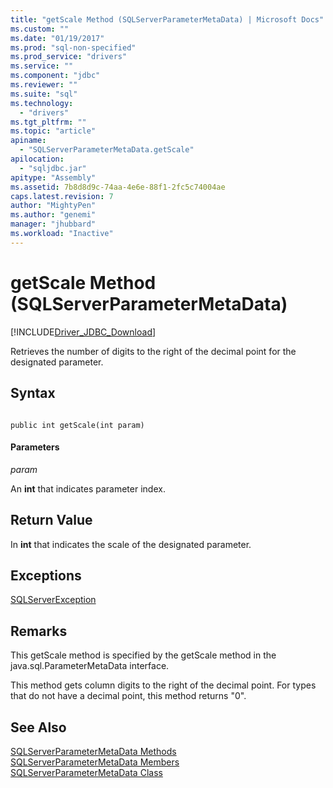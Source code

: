 ```yaml
---
title: "getScale Method (SQLServerParameterMetaData) | Microsoft Docs"
ms.custom: ""
ms.date: "01/19/2017"
ms.prod: "sql-non-specified"
ms.prod_service: "drivers"
ms.service: ""
ms.component: "jdbc"
ms.reviewer: ""
ms.suite: "sql"
ms.technology: 
  - "drivers"
ms.tgt_pltfrm: ""
ms.topic: "article"
apiname: 
  - "SQLServerParameterMetaData.getScale"
apilocation: 
  - "sqljdbc.jar"
apitype: "Assembly"
ms.assetid: 7b8d8d9c-74aa-4e6e-88f1-2fc5c74004ae
caps.latest.revision: 7
author: "MightyPen"
ms.author: "genemi"
manager: "jhubbard"
ms.workload: "Inactive"
---
```

# getScale Method (SQLServerParameterMetaData)
[!INCLUDE[Driver_JDBC_Download](../../../includes/driver_jdbc_download.md)]

  Retrieves the number of digits to the right of the decimal point for the designated parameter.  
  
## Syntax  
  
```  
  
public int getScale(int param)  
```  
  
#### Parameters  
 *param*  
  
 An **int** that indicates parameter index.  
  
## Return Value  
 In **int** that indicates the scale of the designated parameter.  
  
## Exceptions  
 [SQLServerException](../../../connect/jdbc/reference/sqlserverexception-class.md)  
  
## Remarks  
 This getScale method is specified by the getScale method in the java.sql.ParameterMetaData interface.  
  
 This method gets column digits to the right of the decimal point. For types that do not have a decimal point, this method returns "0".  
  
## See Also  
 [SQLServerParameterMetaData Methods](../../../connect/jdbc/reference/sqlserverparametermetadata-methods.md)   
 [SQLServerParameterMetaData Members](../../../connect/jdbc/reference/sqlserverparametermetadata-members.md)   
 [SQLServerParameterMetaData Class](../../../connect/jdbc/reference/sqlserverparametermetadata-class.md)  
  
  
